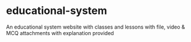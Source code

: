 # educational-system
An educational system website with classes and lessons with file, video &amp; MCQ attachments with explanation provided
